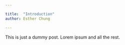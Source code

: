```yaml
---

title:  "Introduction"
author: Esther Chung

---
```


This is just a dummy post. Lorem ipsum and all the rest.
